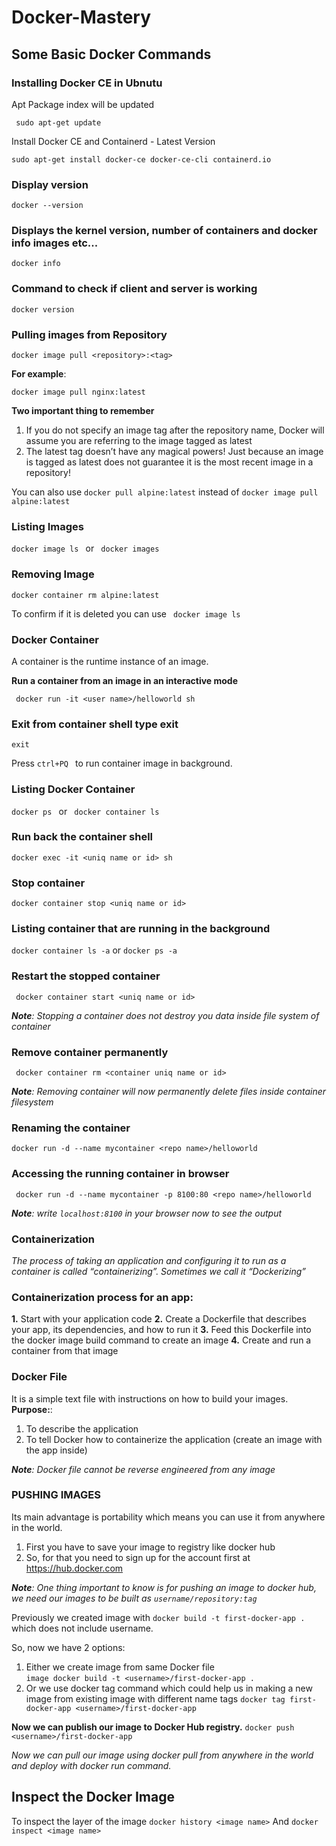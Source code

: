 # Docker-Mastery


## Some Basic Docker Commands


### Installing Docker CE in Ubnutu
Apt Package index will be updated
```
 sudo apt-get update 
```
Install Docker CE and Containerd - Latest Version
```
sudo apt-get install docker-ce docker-ce-cli containerd.io
```

### Display version 
```
docker --version  
```

### Displays the kernel version, number of containers and docker info   images etc...
```
docker info  
```

### Command to check if client and server is working
```
docker version
```
###  Pulling images from Repository
```
docker image pull <repository>:<tag>
```
<b>For example</b>: 
```
docker image pull nginx:latest
```
<b> Two important thing to remember </b>
1. If you do not specify an image tag after the repository name, Docker will assume you are referring to the image tagged as latest
2. The latest tag doesn’t have any magical powers! Just because an image is tagged as latest does not guarantee it is the most recent image in a repository!

You can also use ``` docker pull alpine:latest ``` instead of ``` docker image pull alpine:latest ```

### Listing Images
```docker image ls ``` or ``` docker images```

### Removing Image
```docker container rm alpine:latest ```

To confirm if it is deleted you can use ``` docker image ls```

### Docker Container
A container is the runtime instance of an image.

<b>Run a container from an image in an interactive mode </b>
```
 docker run -it <user name>/helloworld sh
```

### Exit from container shell type exit
``` exit ```

Press ```ctrl+PQ ``` to run container image in background.

### Listing Docker Container
```docker ps ```  or ``` docker container ls```

### Run back the container shell 
```docker exec -it <uniq name or id> sh ```

### Stop container
```docker container stop <uniq name or id>  ```

### Listing container that are running in the background
```docker container ls -a``` or ```docker ps -a```

### Restart the stopped container
```  docker container start <uniq name or id> ```

<i><b>Note</b>: Stopping a container does not destroy you data inside file system of container </i>

### Remove container permanently
``` docker container rm <container uniq name or id>```

<i><b>Note</b>: Removing container will now permanently delete files inside container filesystem</i>

### Renaming the container
``` docker run -d --name mycontainer <repo name>/helloworld ```

### Accessing the running container in browser
``` docker run -d --name mycontainer -p 8100:80 <repo name>/helloworld```

<i><b>Note</b>: write ```localhost:8100``` in your browser now to see the output</i>

### Containerization
<i>The process of taking an application and configuring it to run as a container is called “containerizing”. Sometimes we call it “Dockerizing” </i>

### Containerization process for an app:
<b>1.</b> Start with your application code
<b>2.</b> Create a Dockerfile that describes your app, its dependencies, and how to run it
<b>3.</b> Feed this Dockerfile into the docker image build
command to create an image
<b>4.</b> Create and run a container from that image

### Docker File
It is a simple text file with instructions on how to build your images.
<b>Purpose:</b>:
1. To describe the application
2. To tell Docker how to containerize the application (create an image with the app inside)

<i><b>Note</b>: Docker file cannot be reverse engineered from any image</i>

### PUSHING IMAGES
Its main advantage is portability which means you can use it from anywhere in the world.
1. First you have to save your image to registry like docker hub
2. So, for that you need to sign up for the account first at https://hub.docker.com

<i><b>Note</b>: One thing important to know is for pushing an image to docker hub, we need our images to be built as ```username/repository:tag```
</i>

Previously we created image with ```docker build -t first-docker-app .``` which does not include username.

So, now we have 2 options:

1. Either we create image from same Docker file  
```image docker build -t <username>/first-docker-app .```
2. Or we  use docker tag command which could help us in making a new image from existing image with different name tags
```docker tag first-docker-app <username>/first-docker-app```

<b>Now we can publish our image to Docker Hub registry.</b>
```docker push <username>/first-docker-app ```

<i>Now we can pull our image using docker pull from anywhere in the world and deploy with docker run command. </i>

## Inspect the Docker Image
To inspect the layer of the image 
```docker history <image name>```
And
```docker inspect <image name>```

